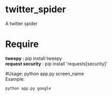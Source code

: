 # twitter_spider
A twitter spider

# Require
<strong>tweepy</strong> : pip install tweepy<br>
<strong>request security</strong> : pip install 'requests[security]'

#Usage:
python app.py screen_name
<br>
Example:
```
python app.py google
```
